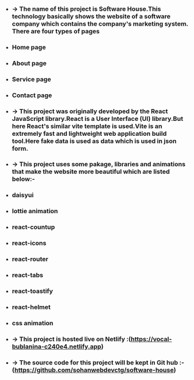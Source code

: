 * ### -> The name of this project is Software House.This technology basically shows the website of a software company which contains the company's marketing system. There are four types of pages 
 * ### Home page
 * ### About page
 * ### Service page
 * ### Contact page

* ### -> This project was originally developed by the React JavaScript library.React is a User Interface (UI) library.But here React's similar vite template is used.Vite is an extremely fast and lightweight web application build tool.Here fake data is used as data which is used in json form.

* ### -> This project uses some pakage, libraries and animations that make the website more beautiful which are listed below:-
 * ### daisyui
 * ### lottie animation
 * ### react-countup
 * ### react-icons
 * ### react-router
 * ### react-tabs
 * ### react-toastify
 * ### react-helmet
 * ### css animation

* ### -> This project is hosted live on Netlify :(https://vocal-bublanina-c240e4.netlify.app)
* ### -> The source code for this project will be kept in Git hub :-(https://github.com/sohanwebdevctg/software-house)